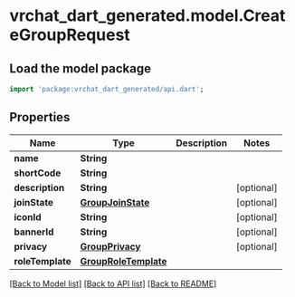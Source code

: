 # vrchat_dart_generated.model.CreateGroupRequest

## Load the model package
```dart
import 'package:vrchat_dart_generated/api.dart';
```

## Properties
Name | Type | Description | Notes
------------ | ------------- | ------------- | -------------
**name** | **String** |  | 
**shortCode** | **String** |  | 
**description** | **String** |  | [optional] 
**joinState** | [**GroupJoinState**](GroupJoinState.md) |  | [optional] 
**iconId** | **String** |  | [optional] 
**bannerId** | **String** |  | [optional] 
**privacy** | [**GroupPrivacy**](GroupPrivacy.md) |  | [optional] 
**roleTemplate** | [**GroupRoleTemplate**](GroupRoleTemplate.md) |  | 

[[Back to Model list]](../README.md#documentation-for-models) [[Back to API list]](../README.md#documentation-for-api-endpoints) [[Back to README]](../README.md)


